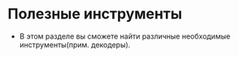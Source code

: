 # Полезные инструменты

- В этом разделе вы сможете найти различные необходимые инструменты(прим. декодеры).